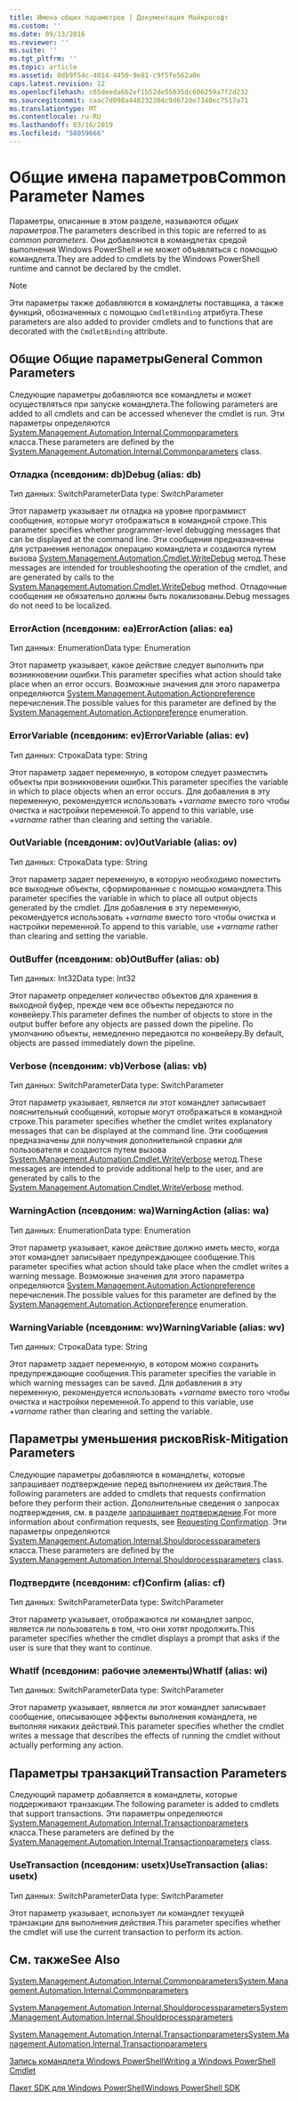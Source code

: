 ```yaml
---
title: Имена общих параметров | Документация Майкрософт
ms.custom: ''
ms.date: 09/13/2016
ms.reviewer: ''
ms.suite: ''
ms.tgt_pltfrm: ''
ms.topic: article
ms.assetid: 0db9f54c-4014-4450-9e81-c9f5fe562a0e
caps.latest.revision: 12
ms.openlocfilehash: c65deeda6b2ef1b52de55035dc606259a7f2d232
ms.sourcegitcommit: caac7d098a448232304c9d6728e7340ec7517a71
ms.translationtype: MT
ms.contentlocale: ru-RU
ms.lasthandoff: 03/16/2019
ms.locfileid: "58059666"
---
```

# <a name="common-parameter-names"></a><span data-ttu-id="e44ea-102">Общие имена параметров</span><span class="sxs-lookup"><span data-stu-id="e44ea-102">Common Parameter Names</span></span>

<span data-ttu-id="e44ea-103">Параметры, описанные в этом разделе, называются *общих параметров*.</span><span class="sxs-lookup"><span data-stu-id="e44ea-103">The parameters described in this topic are referred to as *common parameters*.</span></span> <span data-ttu-id="e44ea-104">Они добавляются в командлетах средой выполнения Windows PowerShell и не может объявляться с помощью командлета.</span><span class="sxs-lookup"><span data-stu-id="e44ea-104">They are added to cmdlets by the Windows PowerShell runtime and cannot be declared by the cmdlet.</span></span>

> [!NOTE]
> <span data-ttu-id="e44ea-105">Эти параметры также добавляются в командлеты поставщика, а также функций, обозначенных с помощью `CmdletBinding` атрибута.</span><span class="sxs-lookup"><span data-stu-id="e44ea-105">These parameters are also added to provider cmdlets and to functions that are decorated with the `CmdletBinding` attribute.</span></span>

## <a name="general-common-parameters"></a><span data-ttu-id="e44ea-106">Общие Общие параметры</span><span class="sxs-lookup"><span data-stu-id="e44ea-106">General Common Parameters</span></span>

<span data-ttu-id="e44ea-107">Следующие параметры добавляются все командлеты и может осуществляться при запуске командлета.</span><span class="sxs-lookup"><span data-stu-id="e44ea-107">The following parameters are added to all cmdlets and can be accessed whenever the cmdlet is run.</span></span> <span data-ttu-id="e44ea-108">Эти параметры определяются [System.Management.Automation.Internal.Commonparameters](/dotnet/api/System.Management.Automation.Internal.CommonParameters) класса.</span><span class="sxs-lookup"><span data-stu-id="e44ea-108">These parameters are defined by the [System.Management.Automation.Internal.Commonparameters](/dotnet/api/System.Management.Automation.Internal.CommonParameters) class.</span></span>

### <a name="debug-alias-db"></a><span data-ttu-id="e44ea-109">Отладка (псевдоним: db)</span><span class="sxs-lookup"><span data-stu-id="e44ea-109">Debug (alias: db)</span></span>

<span data-ttu-id="e44ea-110">Тип данных: SwitchParameter</span><span class="sxs-lookup"><span data-stu-id="e44ea-110">Data type: SwitchParameter</span></span>

<span data-ttu-id="e44ea-111">Этот параметр указывает ли отладка на уровне программист сообщения, которые могут отображаться в командной строке.</span><span class="sxs-lookup"><span data-stu-id="e44ea-111">This parameter specifies whether programmer-level debugging messages that can be displayed at the command line.</span></span> <span data-ttu-id="e44ea-112">Эти сообщения предназначены для устранения неполадок операцию командлета и создаются путем вызова [System.Management.Automation.Cmdlet.WriteDebug](/dotnet/api/System.Management.Automation.Cmdlet.WriteDebug) метод.</span><span class="sxs-lookup"><span data-stu-id="e44ea-112">These messages are intended for troubleshooting the operation of the cmdlet, and are generated by calls to the [System.Management.Automation.Cmdlet.WriteDebug](/dotnet/api/System.Management.Automation.Cmdlet.WriteDebug) method.</span></span> <span data-ttu-id="e44ea-113">Отладочные сообщения не обязательно должны быть локализованы.</span><span class="sxs-lookup"><span data-stu-id="e44ea-113">Debug messages do not need to be localized.</span></span>

### <a name="erroraction-alias-ea"></a><span data-ttu-id="e44ea-114">ErrorAction (псевдоним: ea)</span><span class="sxs-lookup"><span data-stu-id="e44ea-114">ErrorAction (alias: ea)</span></span>

<span data-ttu-id="e44ea-115">Тип данных: Enumeration</span><span class="sxs-lookup"><span data-stu-id="e44ea-115">Data type: Enumeration</span></span>

<span data-ttu-id="e44ea-116">Этот параметр указывает, какое действие следует выполнить при возникновении ошибки.</span><span class="sxs-lookup"><span data-stu-id="e44ea-116">This parameter specifies what action should take place when an error occurs.</span></span> <span data-ttu-id="e44ea-117">Возможные значения для этого параметра определяются [System.Management.Automation.Actionpreference](/dotnet/api/System.Management.Automation.ActionPreference) перечисления.</span><span class="sxs-lookup"><span data-stu-id="e44ea-117">The possible values for this parameter are defined by the [System.Management.Automation.Actionpreference](/dotnet/api/System.Management.Automation.ActionPreference) enumeration.</span></span>

### <a name="errorvariable-alias-ev"></a><span data-ttu-id="e44ea-118">ErrorVariable (псевдоним: ev)</span><span class="sxs-lookup"><span data-stu-id="e44ea-118">ErrorVariable (alias: ev)</span></span>

<span data-ttu-id="e44ea-119">Тип данных: Строка</span><span class="sxs-lookup"><span data-stu-id="e44ea-119">Data type: String</span></span>

<span data-ttu-id="e44ea-120">Этот параметр задает переменную, в котором следует разместить объекты при возникновении ошибки.</span><span class="sxs-lookup"><span data-stu-id="e44ea-120">This parameter specifies the variable in which to place objects when an error occurs.</span></span> <span data-ttu-id="e44ea-121">Для добавления в эту переменную, рекомендуется использовать +*varname* вместо того чтобы очистка и настройки переменной.</span><span class="sxs-lookup"><span data-stu-id="e44ea-121">To append to this variable, use +*varname* rather than clearing and setting the variable.</span></span>

### <a name="outvariable-alias-ov"></a><span data-ttu-id="e44ea-122">OutVariable (псевдоним: ov)</span><span class="sxs-lookup"><span data-stu-id="e44ea-122">OutVariable (alias: ov)</span></span>

<span data-ttu-id="e44ea-123">Тип данных: Строка</span><span class="sxs-lookup"><span data-stu-id="e44ea-123">Data type: String</span></span>

<span data-ttu-id="e44ea-124">Этот параметр задает переменную, в которую необходимо поместить все выходные объекты, сформированные с помощью командлета.</span><span class="sxs-lookup"><span data-stu-id="e44ea-124">This parameter specifies the variable in which to place all output objects generated by the cmdlet.</span></span> <span data-ttu-id="e44ea-125">Для добавления в эту переменную, рекомендуется использовать +*varname* вместо того чтобы очистка и настройки переменной.</span><span class="sxs-lookup"><span data-stu-id="e44ea-125">To append to this variable, use +*varname* rather than clearing and setting the variable.</span></span>

### <a name="outbuffer-alias-ob"></a><span data-ttu-id="e44ea-126">OutBuffer (псевдоним: ob)</span><span class="sxs-lookup"><span data-stu-id="e44ea-126">OutBuffer (alias: ob)</span></span>

<span data-ttu-id="e44ea-127">Тип данных: Int32</span><span class="sxs-lookup"><span data-stu-id="e44ea-127">Data type: Int32</span></span>

<span data-ttu-id="e44ea-128">Этот параметр определяет количество объектов для хранения в выходной буфер, прежде чем все объекты передаются по конвейеру.</span><span class="sxs-lookup"><span data-stu-id="e44ea-128">This parameter defines the number of objects to store in the output buffer before any objects are passed down the pipeline.</span></span> <span data-ttu-id="e44ea-129">По умолчанию объекты, немедленно передаются по конвейеру.</span><span class="sxs-lookup"><span data-stu-id="e44ea-129">By default, objects are passed immediately down the pipeline.</span></span>

### <a name="verbose-alias-vb"></a><span data-ttu-id="e44ea-130">Verbose (псевдоним: vb)</span><span class="sxs-lookup"><span data-stu-id="e44ea-130">Verbose (alias: vb)</span></span>

<span data-ttu-id="e44ea-131">Тип данных: SwitchParameter</span><span class="sxs-lookup"><span data-stu-id="e44ea-131">Data type: SwitchParameter</span></span>

<span data-ttu-id="e44ea-132">Этот параметр указывает, является ли этот командлет записывает пояснительный сообщений, которые могут отображаться в командной строке.</span><span class="sxs-lookup"><span data-stu-id="e44ea-132">This parameter specifies whether the cmdlet writes explanatory messages that can be displayed at the command line.</span></span> <span data-ttu-id="e44ea-133">Эти сообщения предназначены для получения дополнительной справки для пользователя и создаются путем вызова [System.Management.Automation.Cmdlet.WriteVerbose](/dotnet/api/System.Management.Automation.Cmdlet.WriteVerbose) метод.</span><span class="sxs-lookup"><span data-stu-id="e44ea-133">These messages are intended to provide additional help to the user, and are generated by calls to the [System.Management.Automation.Cmdlet.WriteVerbose](/dotnet/api/System.Management.Automation.Cmdlet.WriteVerbose) method.</span></span>

### <a name="warningaction-alias-wa"></a><span data-ttu-id="e44ea-134">WarningAction (псевдоним: wa)</span><span class="sxs-lookup"><span data-stu-id="e44ea-134">WarningAction (alias: wa)</span></span>

<span data-ttu-id="e44ea-135">Тип данных: Enumeration</span><span class="sxs-lookup"><span data-stu-id="e44ea-135">Data type: Enumeration</span></span>

<span data-ttu-id="e44ea-136">Этот параметр указывает, какое действие должно иметь место, когда этот командлет записывает предупреждающее сообщение.</span><span class="sxs-lookup"><span data-stu-id="e44ea-136">This parameter specifies what action should take place when the cmdlet writes a warning message.</span></span> <span data-ttu-id="e44ea-137">Возможные значения для этого параметра определяются [System.Management.Automation.Actionpreference](/dotnet/api/System.Management.Automation.ActionPreference) перечисления.</span><span class="sxs-lookup"><span data-stu-id="e44ea-137">The possible values for this parameter are defined by the [System.Management.Automation.Actionpreference](/dotnet/api/System.Management.Automation.ActionPreference) enumeration.</span></span>

### <a name="warningvariable-alias-wv"></a><span data-ttu-id="e44ea-138">WarningVariable (псевдоним: wv)</span><span class="sxs-lookup"><span data-stu-id="e44ea-138">WarningVariable (alias: wv)</span></span>

<span data-ttu-id="e44ea-139">Тип данных: Строка</span><span class="sxs-lookup"><span data-stu-id="e44ea-139">Data type: String</span></span>

<span data-ttu-id="e44ea-140">Этот параметр задает переменную, в котором можно сохранить предупреждающие сообщения.</span><span class="sxs-lookup"><span data-stu-id="e44ea-140">This parameter specifies the variable in which warning messages can be saved.</span></span> <span data-ttu-id="e44ea-141">Для добавления в эту переменную, рекомендуется использовать +*varname* вместо того чтобы очистка и настройки переменной.</span><span class="sxs-lookup"><span data-stu-id="e44ea-141">To append to this variable, use +*varname* rather than clearing and setting the variable.</span></span>

## <a name="risk-mitigation-parameters"></a><span data-ttu-id="e44ea-142">Параметры уменьшения рисков</span><span class="sxs-lookup"><span data-stu-id="e44ea-142">Risk-Mitigation Parameters</span></span>

<span data-ttu-id="e44ea-143">Следующие параметры добавляются в командлеты, которые запрашивает подтверждение перед выполнением их действия.</span><span class="sxs-lookup"><span data-stu-id="e44ea-143">The following parameters are added to cmdlets that requests confirmation before they perform their action.</span></span> <span data-ttu-id="e44ea-144">Дополнительные сведения о запросах подтверждения, см. в разделе [запрашивает подтверждение](./requesting-confirmation-from-cmdlets.md).</span><span class="sxs-lookup"><span data-stu-id="e44ea-144">For more information about confirmation requests, see [Requesting Confirmation](./requesting-confirmation-from-cmdlets.md).</span></span> <span data-ttu-id="e44ea-145">Эти параметры определяются [System.Management.Automation.Internal.Shouldprocessparameters](/dotnet/api/System.Management.Automation.Internal.ShouldProcessParameters) класса.</span><span class="sxs-lookup"><span data-stu-id="e44ea-145">These parameters are defined by the [System.Management.Automation.Internal.Shouldprocessparameters](/dotnet/api/System.Management.Automation.Internal.ShouldProcessParameters) class.</span></span>

### <a name="confirm-alias-cf"></a><span data-ttu-id="e44ea-146">Подтвердите (псевдоним: cf)</span><span class="sxs-lookup"><span data-stu-id="e44ea-146">Confirm (alias: cf)</span></span>

<span data-ttu-id="e44ea-147">Тип данных: SwitchParameter</span><span class="sxs-lookup"><span data-stu-id="e44ea-147">Data type: SwitchParameter</span></span>

<span data-ttu-id="e44ea-148">Этот параметр указывает, отображаются ли командлет запрос, является ли пользователь в том, что они хотят продолжить.</span><span class="sxs-lookup"><span data-stu-id="e44ea-148">This parameter specifies whether the cmdlet displays a prompt that asks if the user is sure that they want to continue.</span></span>

### <a name="whatif-alias-wi"></a><span data-ttu-id="e44ea-149">WhatIf (псевдоним: рабочие элементы)</span><span class="sxs-lookup"><span data-stu-id="e44ea-149">WhatIf (alias: wi)</span></span>

<span data-ttu-id="e44ea-150">Тип данных: SwitchParameter</span><span class="sxs-lookup"><span data-stu-id="e44ea-150">Data type: SwitchParameter</span></span>

<span data-ttu-id="e44ea-151">Этот параметр указывает, является ли этот командлет записывает сообщение, описывающее эффекты выполнения командлета, не выполняя никаких действий.</span><span class="sxs-lookup"><span data-stu-id="e44ea-151">This parameter specifies whether the cmdlet writes a message that describes the effects of running the cmdlet without actually performing any action.</span></span>

## <a name="transaction-parameters"></a><span data-ttu-id="e44ea-152">Параметры транзакций</span><span class="sxs-lookup"><span data-stu-id="e44ea-152">Transaction Parameters</span></span>

<span data-ttu-id="e44ea-153">Следующий параметр добавляется в командлеты, которые поддерживают транзакции.</span><span class="sxs-lookup"><span data-stu-id="e44ea-153">The following parameter is added to cmdlets that support transactions.</span></span> <span data-ttu-id="e44ea-154">Эти параметры определяются [System.Management.Automation.Internal.Transactionparameters](/dotnet/api/System.Management.Automation.Internal.TransactionParameters) класса.</span><span class="sxs-lookup"><span data-stu-id="e44ea-154">These parameters are defined by the [System.Management.Automation.Internal.Transactionparameters](/dotnet/api/System.Management.Automation.Internal.TransactionParameters) class.</span></span>

### <a name="usetransaction-alias-usetx"></a><span data-ttu-id="e44ea-155">UseTransaction (псевдоним: usetx)</span><span class="sxs-lookup"><span data-stu-id="e44ea-155">UseTransaction (alias: usetx)</span></span>

<span data-ttu-id="e44ea-156">Тип данных: SwitchParameter</span><span class="sxs-lookup"><span data-stu-id="e44ea-156">Data type: SwitchParameter</span></span>

<span data-ttu-id="e44ea-157">Этот параметр указывает, использует ли командлет текущей транзакции для выполнения действия.</span><span class="sxs-lookup"><span data-stu-id="e44ea-157">This parameter specifies whether the cmdlet will use the current transaction to perform its action.</span></span>

## <a name="see-also"></a><span data-ttu-id="e44ea-158">См. также</span><span class="sxs-lookup"><span data-stu-id="e44ea-158">See Also</span></span>

[<span data-ttu-id="e44ea-159">System.Management.Automation.Internal.Commonparameters</span><span class="sxs-lookup"><span data-stu-id="e44ea-159">System.Management.Automation.Internal.Commonparameters</span></span>](/dotnet/api/System.Management.Automation.Internal.CommonParameters)

[<span data-ttu-id="e44ea-160">System.Management.Automation.Internal.Shouldprocessparameters</span><span class="sxs-lookup"><span data-stu-id="e44ea-160">System.Management.Automation.Internal.Shouldprocessparameters</span></span>](/dotnet/api/System.Management.Automation.Internal.ShouldProcessParameters)

[<span data-ttu-id="e44ea-161">System.Management.Automation.Internal.Transactionparameters</span><span class="sxs-lookup"><span data-stu-id="e44ea-161">System.Management.Automation.Internal.Transactionparameters</span></span>](/dotnet/api/System.Management.Automation.Internal.TransactionParameters)

[<span data-ttu-id="e44ea-162">Запись командлета Windows PowerShell</span><span class="sxs-lookup"><span data-stu-id="e44ea-162">Writing a Windows PowerShell Cmdlet</span></span>](./writing-a-windows-powershell-cmdlet.md)

[<span data-ttu-id="e44ea-163">Пакет SDK для Windows PowerShell</span><span class="sxs-lookup"><span data-stu-id="e44ea-163">Windows PowerShell SDK</span></span>](../windows-powershell-reference.md)

